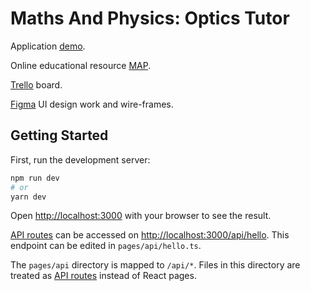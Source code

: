 # Maths And Physics: Optics Tutor

Application [demo](https://maths-and-physics-dusky.vercel.app/).

Online educational resource [MAP](http://mathsandphysics.co.uk/).

[Trello](https://trello.com/invite/b/gXjC8tsd/2f3c33a2ddde4c27dac07fdadb39d1e9/website-dev) board.

[Figma](https://www.figma.com/file/u4RY3R3jgQDM4szdt7IXi3/MAP?node-id=0%3A1) UI design work and wire-frames.

## Getting Started

First, run the development server:

```bash
npm run dev
# or
yarn dev
```

Open [http://localhost:3000](http://localhost:3000) with your browser to see the result.

[API routes](https://nextjs.org/docs/api-routes/introduction) can be accessed on [http://localhost:3000/api/hello](http://localhost:3000/api/hello). This endpoint can be edited in `pages/api/hello.ts`.

The `pages/api` directory is mapped to `/api/*`. Files in this directory are treated as [API routes](https://nextjs.org/docs/api-routes/introduction) instead of React pages.
